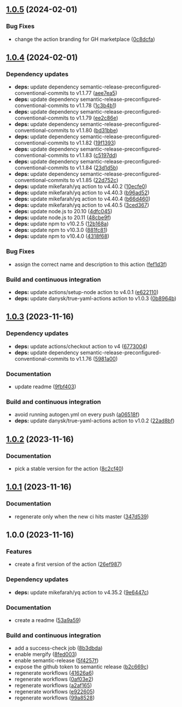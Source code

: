 ## [1.0.5](https://github.com/DanySK/true-yaml-actions/compare/1.0.4...1.0.5) (2024-02-01)


### Bug Fixes

* change the action branding for GH marketplace ([0c8dcfa](https://github.com/DanySK/true-yaml-actions/commit/0c8dcfac5e6ce1920159385569848081e57d098a))

## [1.0.4](https://github.com/DanySK/true-yaml-actions/compare/1.0.3...1.0.4) (2024-02-01)


### Dependency updates

* **deps:** update dependency semantic-release-preconfigured-conventional-commits to v1.1.77 ([aee7ea5](https://github.com/DanySK/true-yaml-actions/commit/aee7ea5e6cd1eb758d998114b006a3c6f401c085))
* **deps:** update dependency semantic-release-preconfigured-conventional-commits to v1.1.78 ([1c3b4b1](https://github.com/DanySK/true-yaml-actions/commit/1c3b4b10e14d4e78b4ac2327a8f8d3caa40ccc0b))
* **deps:** update dependency semantic-release-preconfigured-conventional-commits to v1.1.79 ([ee2c86e](https://github.com/DanySK/true-yaml-actions/commit/ee2c86e8424cc93a311c3e9d31bf56cadcef0d63))
* **deps:** update dependency semantic-release-preconfigured-conventional-commits to v1.1.80 ([bd31bbe](https://github.com/DanySK/true-yaml-actions/commit/bd31bbe39be73bc5e6be253e80f947b8421724d8))
* **deps:** update dependency semantic-release-preconfigured-conventional-commits to v1.1.82 ([19f1393](https://github.com/DanySK/true-yaml-actions/commit/19f13933a7bfb3a06b59e8254fa50584d76a93c3))
* **deps:** update dependency semantic-release-preconfigured-conventional-commits to v1.1.83 ([c5197dd](https://github.com/DanySK/true-yaml-actions/commit/c5197dd128eaf6109f889ef3f3c3aff48f9d79ea))
* **deps:** update dependency semantic-release-preconfigured-conventional-commits to v1.1.84 ([23d1d5b](https://github.com/DanySK/true-yaml-actions/commit/23d1d5b3564e47de046fbf9601b0f4ab2bc0c750))
* **deps:** update dependency semantic-release-preconfigured-conventional-commits to v1.1.85 ([22d752c](https://github.com/DanySK/true-yaml-actions/commit/22d752c5f14ebccc1e44629e76d98099a0d86911))
* **deps:** update mikefarah/yq action to v4.40.2 ([10ecfe0](https://github.com/DanySK/true-yaml-actions/commit/10ecfe012978e988ad4a6b6638e1596316497a99))
* **deps:** update mikefarah/yq action to v4.40.3 ([b96ad52](https://github.com/DanySK/true-yaml-actions/commit/b96ad52eaad88da00a64cfe4b0e3bb42428348ea))
* **deps:** update mikefarah/yq action to v4.40.4 ([b66d460](https://github.com/DanySK/true-yaml-actions/commit/b66d460a1e5f326a81cb58f77f3a80d593470d4b))
* **deps:** update mikefarah/yq action to v4.40.5 ([3ced367](https://github.com/DanySK/true-yaml-actions/commit/3ced36736583b0822b6f2e82107b1a6bcaa8ca66))
* **deps:** update node.js to 20.10 ([4dfc045](https://github.com/DanySK/true-yaml-actions/commit/4dfc0459892c50eed6280a6a4024012c84959f66))
* **deps:** update node.js to 20.11 ([48cbe9f](https://github.com/DanySK/true-yaml-actions/commit/48cbe9f7af97c67d40851d353ef79896aa91b514))
* **deps:** update npm to v10.2.5 ([12b168a](https://github.com/DanySK/true-yaml-actions/commit/12b168aed55844a85a3994b675ef3c35eec054d4))
* **deps:** update npm to v10.3.0 ([881fc81](https://github.com/DanySK/true-yaml-actions/commit/881fc8173a52615b1c9575d23b975f840a1f895c))
* **deps:** update npm to v10.4.0 ([4318f68](https://github.com/DanySK/true-yaml-actions/commit/4318f685af0799d67e107a07d9052694a45b605d))


### Bug Fixes

* assign the correct name and description to this action ([fef1d3f](https://github.com/DanySK/true-yaml-actions/commit/fef1d3f0723bd0e4b5c3005c330f9eefdbb40dd7))


### Build and continuous integration

* **deps:** update actions/setup-node action to v4.0.1 ([e622110](https://github.com/DanySK/true-yaml-actions/commit/e622110c091b6d3ee19d979d3508cd1972c059de))
* **deps:** update danysk/true-yaml-actions action to v1.0.3 ([0b8964b](https://github.com/DanySK/true-yaml-actions/commit/0b8964b15407c819b6b0359b6bc02cc61fa1cf33))

## [1.0.3](https://github.com/DanySK/true-yaml-actions/compare/1.0.2...1.0.3) (2023-11-16)


### Dependency updates

* **deps:** update actions/checkout action to v4 ([6773004](https://github.com/DanySK/true-yaml-actions/commit/677300463d415147a8b9e7ac27145e7791eddceb))
* **deps:** update dependency semantic-release-preconfigured-conventional-commits to v1.1.76 ([5981a00](https://github.com/DanySK/true-yaml-actions/commit/5981a003e727bb5a709fff81dac123dbc0da0242))


### Documentation

* update readme ([9fbf403](https://github.com/DanySK/true-yaml-actions/commit/9fbf40301f44e6f9b9fc4f60ba4190e3ff5bc1b8))


### Build and continuous integration

* avoid running autogen.yml on every push ([a06518f](https://github.com/DanySK/true-yaml-actions/commit/a06518fc3c9ef408fb217f6dc981a1eddf54fa58))
* **deps:** update danysk/true-yaml-actions action to v1.0.2 ([22ad8bf](https://github.com/DanySK/true-yaml-actions/commit/22ad8bf3db8a3651fb26e3202f10e47d177f3280))

## [1.0.2](https://github.com/DanySK/true-yaml-actions/compare/1.0.1...1.0.2) (2023-11-16)


### Documentation

* pick a stable version for the action ([8c2cf40](https://github.com/DanySK/true-yaml-actions/commit/8c2cf409e6984484a374a34d05f39d4c52e40ba2))

## [1.0.1](https://github.com/DanySK/true-yaml-actions/compare/1.0.0...1.0.1) (2023-11-16)


### Documentation

* regenerate only when the new ci hits master ([347d539](https://github.com/DanySK/true-yaml-actions/commit/347d5398df597ab4444e9f258b1f81d1639847df))

## 1.0.0 (2023-11-16)


### Features

* create a first version of the action ([26ef987](https://github.com/DanySK/true-yaml-actions/commit/26ef987f1b6c794e160e881ec4863c05bd52edb3))


### Dependency updates

* **deps:** update mikefarah/yq action to v4.35.2 ([9e6447c](https://github.com/DanySK/true-yaml-actions/commit/9e6447c097e502000ac515e1bf1b2c515a06af8d))


### Documentation

* create a readme ([53a9a59](https://github.com/DanySK/true-yaml-actions/commit/53a9a59090722522a8a93fd4cc928a58f53ccf51))


### Build and continuous integration

* add a success-check job ([8b3dbda](https://github.com/DanySK/true-yaml-actions/commit/8b3dbdab7fd401de6e08004dc1d94447cd1047bf))
* enable mergify ([8fed003](https://github.com/DanySK/true-yaml-actions/commit/8fed003a094fe9033dda5c29d3964ac292e16ba1))
* enable semantic-release ([5f4257f](https://github.com/DanySK/true-yaml-actions/commit/5f4257ff3f394fb58ea18cc95932b7017f31f91b))
* expose the github token to semantic release ([b2c669c](https://github.com/DanySK/true-yaml-actions/commit/b2c669cd51980c88ae60f1852e96f3b4b89be9c5))
* regenerate workflows ([41626a6](https://github.com/DanySK/true-yaml-actions/commit/41626a6d539deeb6eabe41723ca2b6e5e777c4cd))
* regenerate workflows ([0af03e2](https://github.com/DanySK/true-yaml-actions/commit/0af03e2a6cf80dd311d1b16739f2ae9bf7a5fabe))
* regenerate workflows ([a2af165](https://github.com/DanySK/true-yaml-actions/commit/a2af16586688c6d92e10c0a530495ce44b6c60a5))
* regenerate workflows ([e922605](https://github.com/DanySK/true-yaml-actions/commit/e92260558da5d0e117c9cd2cbd469027f4dfa32e))
* regenerate workflows ([99a8528](https://github.com/DanySK/true-yaml-actions/commit/99a8528c08805a0dc6aa6b840bb59b4bd089af70))
